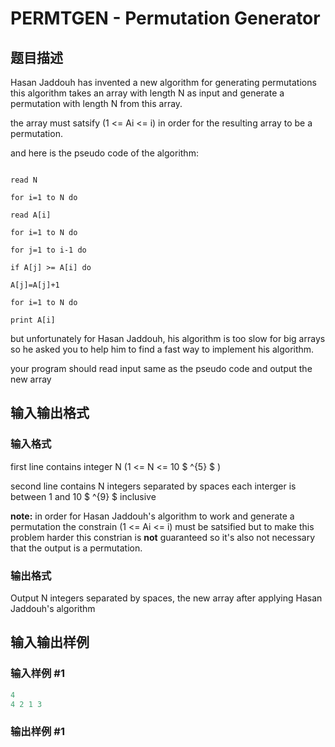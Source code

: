 # PERMTGEN - Permutation Generator

## 题目描述

Hasan Jaddouh has invented a new algorithm for generating permutations this algorithm takes an array with length N as input and generate a permutation with length N from this array.

the array must satsify (1 <= Ai <= i) in order for the resulting array to be a permutation.

and here is the pseudo code of the algorithm:

```

read N

for i=1 to N do

read A[i]

for i=1 to N do

for j=1 to i-1 do

if A[j] >= A[i] do

A[j]=A[j]+1

for i=1 to N do

print A[i]

```

but unfortunately for Hasan Jaddouh, his algorithm is too slow for big arrays so he asked you to help him to find a fast way to implement his algorithm.

your program should read input same as the pseudo code and output the new array

## 输入输出格式

### 输入格式

first line contains integer N (1 <= N <= 10 $ ^{5} $ )

second line contains N integers separated by spaces each interger is between 1 and 10 $ ^{9} $ inclusive

**note:** in order for Hasan Jaddouh's algorithm to work and generate a permutation the constrain (1 <= Ai <= i) must be satsified but to make this problem harder this constrian is **not** guaranteed so it's also not necessary that the output is a permutation.

### 输出格式

Output N integers separated by spaces, the new array after applying Hasan Jaddouh's algorithm

## 输入输出样例

### 输入样例 #1

```cpp
4
4 2 1 3
```


### 输出样例 #1

```cpp

```

